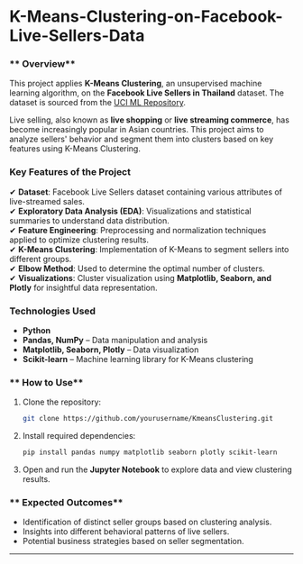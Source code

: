 # K-Means-Clustering-on-Facebook-Live-Sellers-Data




### ** Overview**  
This project applies **K-Means Clustering**, an unsupervised machine learning algorithm, on the **Facebook Live Sellers in Thailand** dataset. The dataset is sourced from the [UCI ML Repository](https://www.kaggle.com/datasets/ashishg21/facebook-live-sellers-in-thailand-uci-ml-repo).  

Live selling, also known as **live shopping** or **live streaming commerce**, has become increasingly popular in Asian countries. This project aims to analyze sellers' behavior and segment them into clusters based on key features using K-Means Clustering.  

### **Key Features of the Project**  
✔ **Dataset**: Facebook Live Sellers dataset containing various attributes of live-streamed sales.  
✔ **Exploratory Data Analysis (EDA)**: Visualizations and statistical summaries to understand data distribution.  
✔ **Feature Engineering**: Preprocessing and normalization techniques applied to optimize clustering results.  
✔ **K-Means Clustering**: Implementation of K-Means to segment sellers into different groups.  
✔ **Elbow Method**: Used to determine the optimal number of clusters.  
✔ **Visualizations**: Cluster visualization using **Matplotlib, Seaborn, and Plotly** for insightful data representation.  

### **Technologies Used**  
- **Python**  
- **Pandas, NumPy** – Data manipulation and analysis  
- **Matplotlib, Seaborn, Plotly** – Data visualization  
- **Scikit-learn** – Machine learning library for K-Means clustering  

### ** How to Use**  
1. Clone the repository:  
   ```bash
   git clone https://github.com/yourusername/KmeansClustering.git
   ```
2. Install required dependencies:  
   ```bash
   pip install pandas numpy matplotlib seaborn plotly scikit-learn
   ```
3. Open and run the **Jupyter Notebook** to explore data and view clustering results.  

### ** Expected Outcomes**  
- Identification of distinct seller groups based on clustering analysis.  
- Insights into different behavioral patterns of live sellers.  
- Potential business strategies based on seller segmentation.  

---  
